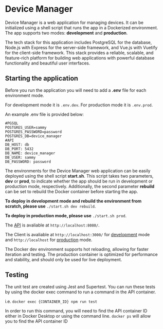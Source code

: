 # Device Manager

Device Manager is a web application for managing devices. It can be initialized using a shell script that runs the app in a Dockerized environment. The app supports two modes: **development** and **production**.

The tech stack for this application includes PostgreSQL for the database, Node.js with Express for the server-side framework, and Vue.js with Vuetify for the client-side framework. This stack provides a reliable, scalable, and feature-rich platform for building web applications with powerful database functionality and beautiful user interfaces.

## Starting the application

Before you run the application you will need to add a **.env** file for each environment mode.

For development mode it is `.env.dev`.
For production mode it is `.env.prod`.

An example .env file is provided below:

```
#PGSQL
POSTGRES_USER=sammy
POSTGRES_PASSWORD=password
POSTGRES_DB=device_manager
#API
DB_HOST: db
DB_PORT: 5432
DB_NAME: device_manager
DB_USER: sammy
DB_PASSWORD: password
```

The environments for the Device Manager web application can be easily deployed using the shell script **start.sh**. This script takes two parameters, **dev** or **prod**, to indicate whether the app should be run in development or production mode, respectively. Additionally, the second parameter **rebuild** can be set to rebuild the Docker container before starting the app.

**To deploy in development mode and rebuild the environment from scratch, please use** `./start.sh dev rebuild`.

**To deploy in production mode, please use** `./start.sh prod`.

The [API](http://localhost) is avaliable at `http://localhost:8080/`.

The Client is avaliable at `http://localhost:3000/` for [development](http://localhost:3000) mode and `http://localhost` for [production](http://localhost) mode.

The Docker dev environment supports hot reloading, allowing for faster iteration and testing. The production container is optimized for performance and stability, and should only be used for live deployment. 

## Testing

The unit test are created using Jest and Supertest. You can run these tests by using the docker exec command to run a command in the API container.

i.e. `docker exec {CONTAINER_ID} npm run test`

In order to run this command, you will need to find the API container ID either in Docker Desktop or using the command line. `docker ps` will allow you to find the API container ID
